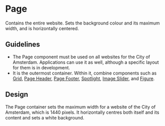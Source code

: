 <!-- @license CC0-1.0 -->

# Page

Contains the entire website.
Sets the background colour and its maximum width, and is horizontally centered.

## Guidelines

- The Page component must be used on all websites for the City of Amsterdam.
  Applications can use it as well, although a specific layout for them is in development.
- It is the outermost container. Within it, combine components such as
  [Grid](https://designsystem.amsterdam/?path=/docs/components-layout-grid--docs),
  [Page Header](https://designsystem.amsterdam/?path=/docs/components-containers-page-header--docs),
  [Page Footer](https://designsystem.amsterdam/?path=/docs/components-containers-page-footer--docs),
  [Spotlight](https://designsystem.amsterdam/?path=/docs/components-containers-spotlight--docs),
  [Image Slider](https://designsystem.amsterdam/?path=/docs/components-media-image-slider--docs),
  and [Figure](https://designsystem.amsterdam/?path=/docs/components-media-figure--docs).

## Design

The Page container sets the maximum width for a website of the City of Amsterdam, which is 1440 pixels.
It horizontally centres both itself and its content and sets a white background.
